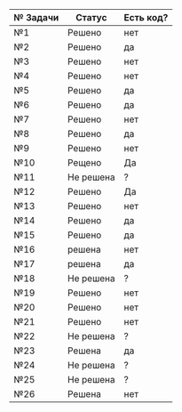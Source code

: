 | № Задачи | Статус | Есть код?|
| -------- | ------ | -------- |  
| №1       | Решено |  нет     |  
| №2       | Решено | да       |  
| №3       | Решено | нет      |  
| №4       | Решено | нет      |  
| №5       | Решено | да       |  
| №6       | Решено | да       |  
| №7       | Решено |нет       |  
| №8       | Решено | да       |  
| №9       | Решено | нет      |  
| №10      |Рещено  |Да        |  
| №11      |Не решена|?        |  
| №12      |Решено  |  Да      |  
| №13      |Решено |нет        |  
| №14      | Решено |  да      |  
| №15      |Решено  | да       |  
| №16      | решена | нет      |  
| №17      |  решена |да       |  
| №18      | Не решена | ?     |  
| №19      | Решено | нет      |  
| №20      |  Решено|  нет     |  
| №21      |  Решено|нет       |  
| №22      |  Не решена| ?     |  
| №23      |Решена  | да       |  
| №24      | Не решена | ?     |  
| №25      | Не решена | ?     |  
| №26      | Решена |нет       |  
